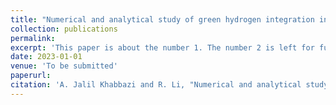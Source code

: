 ```yaml
---
title: "Numerical and analytical study of green hydrogen integration into the existing grids for net-zero GHG emissions and for heating homes: Case study in BC, Canada"
collection: publications
permalink: 
excerpt: 'This paper is about the number 1. The number 2 is left for future work.'
date: 2023-01-01
venue: 'To be submitted'
paperurl: 
citation: 'A. Jalil Khabbazi and R. Li, "Numerical and analytical study of green hydrogen integration into the existing grids for net-zero GHG emissions and for heating homes: Case study in BC, Canada", <i>To be submitted</i>, 2023.'
---
```


